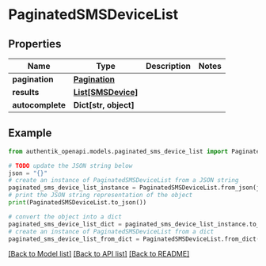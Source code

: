 # PaginatedSMSDeviceList


## Properties

Name | Type | Description | Notes
------------ | ------------- | ------------- | -------------
**pagination** | [**Pagination**](Pagination.md) |  | 
**results** | [**List[SMSDevice]**](SMSDevice.md) |  | 
**autocomplete** | **Dict[str, object]** |  | 

## Example

```python
from authentik_openapi.models.paginated_sms_device_list import PaginatedSMSDeviceList

# TODO update the JSON string below
json = "{}"
# create an instance of PaginatedSMSDeviceList from a JSON string
paginated_sms_device_list_instance = PaginatedSMSDeviceList.from_json(json)
# print the JSON string representation of the object
print(PaginatedSMSDeviceList.to_json())

# convert the object into a dict
paginated_sms_device_list_dict = paginated_sms_device_list_instance.to_dict()
# create an instance of PaginatedSMSDeviceList from a dict
paginated_sms_device_list_from_dict = PaginatedSMSDeviceList.from_dict(paginated_sms_device_list_dict)
```
[[Back to Model list]](../README.md#documentation-for-models) [[Back to API list]](../README.md#documentation-for-api-endpoints) [[Back to README]](../README.md)


